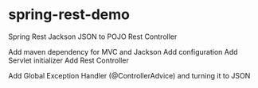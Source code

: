 # spring-rest-demo

Spring Rest 
Jackson JSON to POJO
Rest Controller

Add maven dependency for MVC and Jackson
Add configuration
Add Servlet initializer
Add Rest Controller

Add Global Exception Handler (@ControllerAdvice) and turning it to JSON
